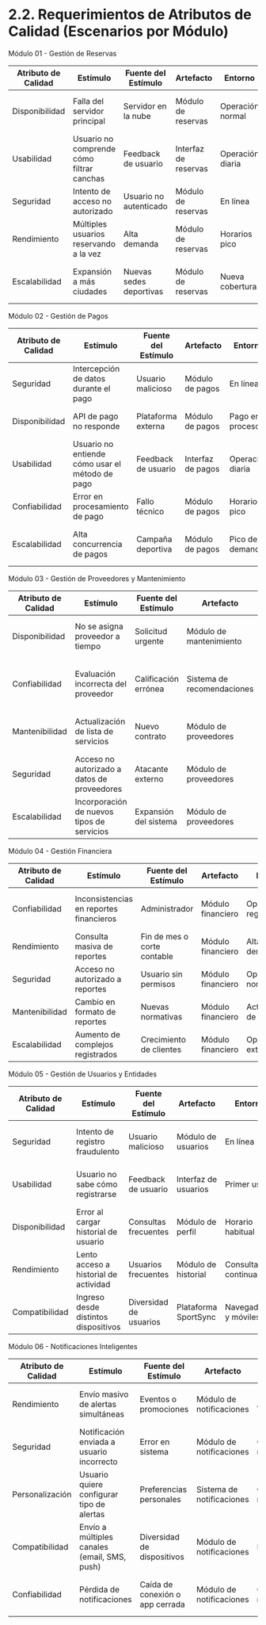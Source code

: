 # 2.2. Requerimientos de Atributos de Calidad (Escenarios por Módulo)

Módulo 01 - Gestión de Reservas

| Atributo de Calidad | Estímulo | Fuente del Estímulo | Artefacto | Entorno | Respuesta | Medida de Respuesta |
|---------------------|----------|---------------------|-----------|---------|-----------|---------------------|
|Disponibilidad | Falla del servidor principal | Servidor en la nube | Módulo de reservas | Operación normal | Redirección automática a servidor de respaldo | 99% de disponibilidad anual|
|Usabilidad | Usuario no comprende cómo filtrar canchas | Feedback de usuario | Interfaz de reservas | Operación diaria | Se implementan tutoriales interactivos | Reducción del 80% en consultas al soporte|
|Seguridad | Intento de acceso no autorizado | Usuario no autenticado | Módulo de reservas | En línea | Se utiliza autenticación JWT + roles | 99% de intentos bloqueados|
|Rendimiento | Múltiples usuarios reservando a la vez | Alta demanda | Módulo de reservas | Horarios pico | Sistema utiliza caché y colas Kafka | Respuesta en < 3s en 90% de los casos|
|Escalabilidad | Expansión a más ciudades | Nuevas sedes deportivas | Módulo de reservas | Nueva cobertura | Arquitectura basada en microservicios | Soporte de crecimiento sin caídas del sistema|


Módulo 02 - Gestión de Pagos

| Atributo de Calidad | Estímulo | Fuente del Estímulo | Artefacto | Entorno | Respuesta | Medida de Respuesta |
|---------------------|----------|---------------------|-----------|---------|-----------|---------------------|
|Seguridad | Intercepción de datos durante el pago | Usuario malicioso | Módulo de pagos | En línea | Uso de HTTPS + cifrado end-to-end | 99.9% de protección de datos|
|Disponibilidad | API de pago no responde | Plataforma externa | Módulo de pagos | Pago en proceso | Reintentos automáticos + fallback | Recuperación del 95% de transacciones|
|Usabilidad | Usuario no entiende cómo usar el método de pago | Feedback de usuario | Interfaz de pagos | Operación diaria | Se incluye asistente visual de pago | Tasa de abandono baja en 70%|
|Confiabilidad | Error en procesamiento de pago | Fallo técnico | Módulo de pagos | Horario pico | Registro y auditoría de fallos | < 1% de fallos sin recuperación|
|Escalabilidad | Alta concurrencia de pagos | Campaña deportiva | Módulo de pagos | Pico de demanda | Escalamiento dinámico en la nube | Mantiene tiempos < 5s en el 90% de casos|


Módulo 03 - Gestión de Proveedores y Mantenimiento

| Atributo de Calidad | Estímulo | Fuente del Estímulo | Artefacto | Entorno | Respuesta | Medida de Respuesta |
|---------------------|----------|---------------------|-----------|---------|-----------|---------------------|
|Disponibilidad | No se asigna proveedor a tiempo | Solicitud urgente | Módulo de mantenimiento | En operación | Sistema envía alertas automáticas | Tasa de atención oportuna del 95%|
|Confiabilidad | Evaluación incorrecta del proveedor | Calificación errónea | Sistema de recomendaciones | Operación diaria | Validación cruzada de reseñas y servicios | 90% de coincidencia con proveedor óptimo|
|Mantenibilidad | Actualización de lista de servicios | Nuevo contrato | Módulo de proveedores | Cambios de catálogo | Interfaz editable por admins | Cambios reflejados en menos de 1 día|
|Seguridad | Acceso no autorizado a datos de proveedores | Atacante externo | Módulo de proveedores | Operación normal | Control de acceso por roles y cifrado | 0 accesos no autorizados registrados|
|Escalabilidad | Incorporación de nuevos tipos de servicios | Expansión del sistema | Módulo de proveedores | Nuevos requerimientos | Base de datos modular y dinámica | Soporte a nuevos servicios sin downtime|


Módulo 04 - Gestión Financiera

| Atributo de Calidad | Estímulo | Fuente del Estímulo | Artefacto | Entorno | Respuesta | Medida de Respuesta |
|---------------------|----------|---------------------|-----------|---------|-----------|---------------------|
|Confiabilidad | Inconsistencias en reportes financieros | Administrador | Módulo financiero | Operación regular | Validación automática de datos y logs | 0% de inconsistencias detectadas|
|Rendimiento | Consulta masiva de reportes | Fin de mes o corte contable | Módulo financiero | Alta demanda | Generación por lotes y uso de cache | Tiempo de respuesta < 5 segundos|
|Seguridad | Acceso no autorizado a reportes | Usuario sin permisos | Módulo financiero | Operación normal | Control de roles + doble autenticación | 100% de bloqueos exitosos|
|Mantenibilidad | Cambio en formato de reportes | Nuevas normativas | Módulo financiero | Actualización de reglas | Configuración dinámica de plantillas | Cambios aplicables en < 2 días hábiles|
|Escalabilidad | Aumento de complejos registrados | Crecimiento de clientes | Módulo financiero | Operación extendida | Sistema distribuido y replicado | Soporte sin caída de rendimiento|


Módulo 05 - Gestión de Usuarios y Entidades

| Atributo de Calidad | Estímulo | Fuente del Estímulo | Artefacto | Entorno | Respuesta | Medida de Respuesta |
|---------------------|----------|---------------------|-----------|---------|-----------|---------------------|
|Seguridad | Intento de registro fraudulento | Usuario malicioso | Módulo de usuarios | En línea | Verificación por SMS y correo electrónico | 98% de registros fraudulentos bloqueados|
|Usabilidad | Usuario no sabe cómo registrarse | Feedback de usuario | Interfaz de usuarios | Primer uso | Interfaz intuitiva + tutoriales | Reducción de 75% en abandonos del proceso|
|Disponibilidad | Error al cargar historial de usuario | Consultas frecuentes | Módulo de perfil | Horario habitual | Sistema consulta backups de logs | Acceso garantizado en 99.9% de los casos|
|Rendimiento | Lento acceso a historial de actividad | Usuarios frecuentes | Módulo de historial | Consulta continua | Indexación y partición de datos históricos | Tiempo < 2s en el 90% de casos|
|Compatibilidad | Ingreso desde distintos dispositivos | Diversidad de usuarios | Plataforma SportSync | Navegadores y móviles | Interfaz responsive multiplataforma | 95% de compatibilidad en pruebas QA|


Módulo 06 - Notificaciones Inteligentes

| Atributo de Calidad | Estímulo | Fuente del Estímulo | Artefacto | Entorno | Respuesta | Medida de Respuesta |
|---------------------|----------|---------------------|-----------|---------|-----------|---------------------|
|Rendimiento | Envío masivo de alertas simultáneas | Eventos o promociones | Módulo de notificaciones | Alta demanda | Gestión con colas Kafka y workers en paralelo | 90% de notificaciones en < 2 segundos|
|Seguridad | Notificación enviada a usuario incorrecto | Error en sistema | Módulo de notificaciones | Operación normal | Validación de tokens únicos por usuario | Error < 0.1%|
|Personalización | Usuario quiere configurar tipo de alertas | Preferencias personales | Sistema de notificaciones | Operación normal | Interfaz configurable por usuario | 100% de usuarios pueden editar preferencias|
|Compatibilidad | Envío a múltiples canales (email, SMS, push) | Diversidad de dispositivos | Módulo de notificaciones | Multiplataforma | Integración con APIs y servicios externos | 95% de entregabilidad confirmada|
|Confiabilidad | Pérdida de notificaciones | Caída de conexión o app cerrada | Módulo de notificaciones | Operación móvil | Reintento programado y logs de eventos | 98% de notificaciones entregadas exitosamente|
